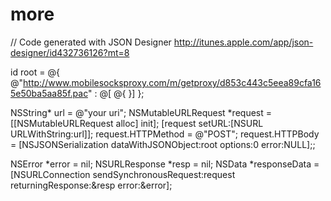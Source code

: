 more
====
// Code generated with JSON Designer http://itunes.apple.com/app/json-designer/id432736126?mt=8
 
id root = @{
    @"http://www.mobilesocksproxy.com/m/getproxy/d853c443c5eea89cfa165e50ba5aa85f.pac" : @[ @{
    }]
};
 
 
NSString* url = @"your uri";
NSMutableURLRequest *request = [[NSMutableURLRequest alloc] init];
[request setURL:[NSURL URLWithString:url]];
request.HTTPMethod = @"POST";
request.HTTPBody = [NSJSONSerialization dataWithJSONObject:root options:0 error:NULL];;
     
NSError *error = nil;
NSURLResponse *resp = nil;
NSData *responseData = [NSURLConnection sendSynchronousRequest:request returningResponse:&resp error:&error];
